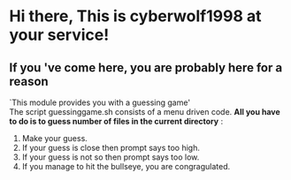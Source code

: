
# Hi there, This is cyberwolf1998 at your service!
## If you 've come here, you are probably here for a reason
`This module provides you with a guessing game'   
The script guessinggame.sh consists of a menu driven code.
**All you have to do is to guess number of files in the current directory** :
1. Make your guess.
2. If your guess is close then prompt says too high.
3. If your guess is not so then prompt says too low.
4. If you manage to hit the bullseye, you are congragulated.

